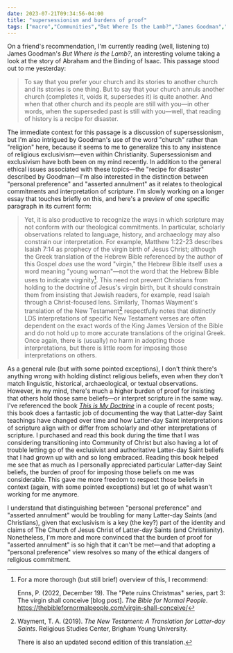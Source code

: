 ```yaml
---
date: 2023-07-21T09:34:56-04:00
title: "supersessionism and burdens of proof"
tags: ["macro","Communities","But Where Is the Lamb?","James Goodman","Abraham","Binding of Isaac","supersessionism","exclusivism","Thomas Wayment","Pete Enns","This is My Doctrine","Charles Harrell","faith transition"]
---
```

On a friend's recommendation, I'm currently reading (well, listening to) James Goodman's *But Where is the Lamb?*, an interesting volume taking a look at the story of Abraham and the Binding of Isaac. This passage stood out to me yesterday: 

> To say that you prefer your church and its stories to another church and its stories is one thing. But to say that your church annuls another church (completes it, voids it, supersedes it) is quite another. And when that other church and its people are still with you—in other words, when the superseded past is still with you—well, that reading of history is a recipe for disaster.

The immediate context for this passage is a discussion of supersessionism, but I'm also intrigued by Goodman's use of the word "church" rather than "religion" here, because it seems to me to generalize this to any insistence of religious exclusivism—even within Christianity. Supersessionism and exclusivism have both been on my mind recently. In addition to the general ethical issues associated with these topics—the "recipe for disaster" described by Goodman—I'm also interested in the distinction between "personal preference" and "asserted annulment" as it relates to theological commitments and interpretation of scripture. I'm slowly working on a longer essay that touches briefly on this, and here's a preview of one specific paragraph in its current form: 

> Yet, it is also productive to recognize the ways in which scripture may not conform with our theological commitments. In particular, scholarly observations related to language, history, and archaeology may also constrain our interpretation. For example, Matthew 1:22-23 describes Isaiah 7:14 as prophecy of the virgin birth of Jesus Christ; although the Greek translation of the Hebrew Bible referenced by the author of this Gospel *does* use the word "virgin," the Hebrew Bible itself uses a word meaning "young woman"—not the word that the Hebrew Bible uses to indicate virginity[^15]. This need not prevent Christians from holding to the doctrine of Jesus's virgin birth, but it should constrain them from insisting that Jewish readers, for example, read Isaiah through a Christ-focused lens. Similarly, Thomas Wayment's translation of the New Testament[^16] respectfully notes that distinctly LDS interpretations of specific New Testament verses are often dependent on the exact words of the King James Version of the Bible and do not hold up to more accurate translations of the original Greek. Once again, there is (usually) no harm in adopting those interpretations, but there is little room for imposing those interpretations on others.

As a general rule (but with some pointed exceptions), I don't think there's anything wrong with holding distinct religious beliefs, even when they don't match linguistic, historical, archaeological, or textual observations. However, in my mind, there's much a higher burden of proof for insisting that others hold those same beliefs—or interpret scripture in the same way. I've referenced the book *[This is My Doctrine](https://spencergreenhalgh.com/tags/this-is-my-doctrine/)* in a couple of recent posts; this book does a fantastic job of documenting the way that Latter-day Saint teachings have changed over time and how Latter-day Saint interpretations of scripture align with or differ from scholarly and other interpretations of scripture. I purchased and read this book during the time that I was considering transitioning into Community of Christ but also having a lot of trouble letting go of the exclusivist and authoritative Latter-day Saint beliefs that I had grown up with and so long embraced. Reading this book helped me see that as much as I personally appreciated particular Latter-day Saint beliefs, the burden of proof for imposing those beliefs on me was considerable. This gave me more freedom to respect those beliefs in context (again, with some pointed exceptions) but let go of what wasn't working for me anymore.

I understand that distinguishing between "personal preference" and "asserted annulment" would be troubling for many Latter-day Saints (and Christians), given that exclusivism is a key (the key?) part of the identity and claims of The Church of Jesus Christ of Latter-day Saints (and Christianity). Nonetheless, I'm more and more convinced that the burden of proof for "asserted annulment" is so high that it can't be met—and that adopting a "personal preference" view resolves so many of the ethical dangers of religious commitment. 

[^15]: For a more thorough (but still brief) overview of this, I recommend:

	Enns, P. (2022, December 19). The "Pete ruins Christmas" series, part 3: The virgin shall conceive [blog post]. *The Bible for Normal People*. https://thebiblefornormalpeople.com/virgin-shall-conceive/

[^16]: Wayment, T. A. (2019). *The New Testament: A Translation for Latter-day Saints*. Religious Studies Center, Brigham Young University.

	There is also an updated second edition of this translation.


